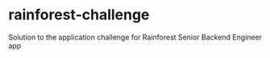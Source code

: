 # rainforest-challenge
Solution to the application challenge for Rainforest Senior Backend Engineer app
